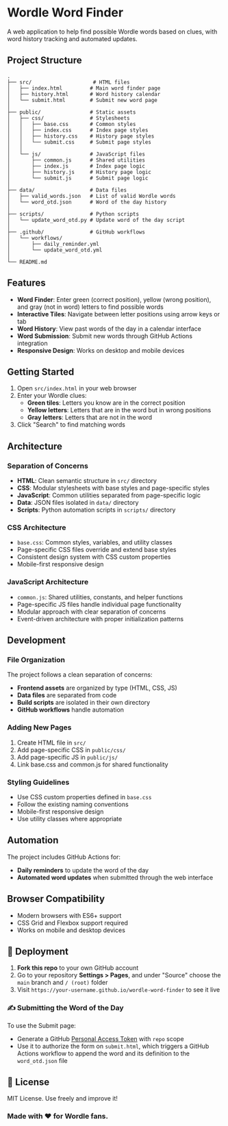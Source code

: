 # Wordle Word Finder

A web application to help find possible Wordle words based on clues, with word history tracking and automated updates.

## Project Structure

```
.
├── src/                    # HTML files
│   ├── index.html         # Main word finder page
│   ├── history.html       # Word history calendar
│   └── submit.html        # Submit new word page
│
├── public/                # Static assets
│   ├── css/               # Stylesheets
│   │   ├── base.css       # Common styles
│   │   ├── index.css      # Index page styles
│   │   ├── history.css    # History page styles
│   │   └── submit.css     # Submit page styles
│   │
│   └── js/                # JavaScript files
│       ├── common.js      # Shared utilities
│       ├── index.js       # Index page logic
│       ├── history.js     # History page logic
│       └── submit.js      # Submit page logic
│
├── data/                  # Data files
│   ├── valid_words.json   # List of valid Wordle words
│   └── word_otd.json      # Word of the day history
│
├── scripts/               # Python scripts
│   └── update_word_otd.py # Update word of the day script
│
├── .github/               # GitHub workflows
│   └── workflows/
│       ├── daily_reminder.yml
│       └── update_word_otd.yml
│
└── README.md
```

## Features

- **Word Finder**: Enter green (correct position), yellow (wrong position), and gray (not in word) letters to find possible words
- **Interactive Tiles**: Navigate between letter positions using arrow keys or tab
- **Word History**: View past words of the day in a calendar interface
- **Word Submission**: Submit new words through GitHub Actions integration
- **Responsive Design**: Works on desktop and mobile devices

## Getting Started

1. Open `src/index.html` in your web browser
2. Enter your Wordle clues:
   - **Green tiles**: Letters you know are in the correct position
   - **Yellow letters**: Letters that are in the word but in wrong positions
   - **Gray letters**: Letters that are not in the word
3. Click "Search" to find matching words

## Architecture

### Separation of Concerns

- **HTML**: Clean semantic structure in `src/` directory
- **CSS**: Modular stylesheets with base styles and page-specific styles
- **JavaScript**: Common utilities separated from page-specific logic
- **Data**: JSON files isolated in `data/` directory
- **Scripts**: Python automation scripts in `scripts/` directory

### CSS Architecture

- `base.css`: Common styles, variables, and utility classes
- Page-specific CSS files override and extend base styles
- Consistent design system with CSS custom properties
- Mobile-first responsive design

### JavaScript Architecture

- `common.js`: Shared utilities, constants, and helper functions
- Page-specific JS files handle individual page functionality
- Modular approach with clear separation of concerns
- Event-driven architecture with proper initialization patterns

## Development

### File Organization

The project follows a clean separation of concerns:

- **Frontend assets** are organized by type (HTML, CSS, JS)
- **Data files** are separated from code
- **Build scripts** are isolated in their own directory
- **GitHub workflows** handle automation

### Adding New Pages

1. Create HTML file in `src/`
2. Add page-specific CSS in `public/css/`
3. Add page-specific JS in `public/js/`
4. Link base.css and common.js for shared functionality

### Styling Guidelines

- Use CSS custom properties defined in `base.css`
- Follow the existing naming conventions
- Mobile-first responsive design
- Use utility classes where appropriate

## Automation

The project includes GitHub Actions for:

- **Daily reminders** to update the word of the day
- **Automated word updates** when submitted through the web interface

## Browser Compatibility

- Modern browsers with ES6+ support
- CSS Grid and Flexbox support required
- Works on mobile and desktop devices

## 🚀 Deployment

1. **Fork this repo** to your own GitHub account
2. Go to your repository **Settings > Pages**, and under "Source" choose the `main` branch and `/ (root)` folder
3. Visit `https://your-username.github.io/wordle-word-finder` to see it live

### ✍️ Submitting the Word of the Day

To use the Submit page:

* Generate a GitHub [Personal Access Token](https://github.com/settings/tokens/new?scopes=repo) with `repo` scope
* Use it to authorize the form on `submit.html`, which triggers a GitHub Actions workflow to append the word and its definition to the `word_otd.json` file

## 📄 License

MIT License. Use freely and improve it!

### Made with ❤️ for Wordle fans.
